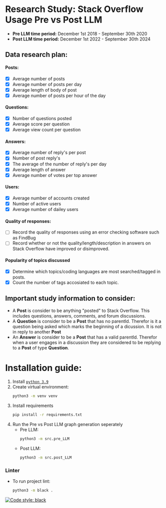 # Research Study: Stack Overflow Usage Pre vs Post LLM
- **Pre LLM time period:** December 1st 2018 - September 30th 2020
- **Post LLM time period:** December 1st 2022 - September 30th 2024

## Data research plan:
#### Posts:
- [X] Average number of posts
- [X] Average number of posts per day
- [X] Average length of body of post
- [X] Average number of posts per hour of the day
#### Questions:
- [X] Number of questions posted
- [X] Average score per question
- [X] Average view count per question
#### Answers:
- [X] Average number of reply's per post
- [X] Number of post reply's
- [X] The average of the number of reply's per day
- [X] Average length of answer
- [X] Average number of votes per top answer
#### Users:
- [X] Average number of accounts created
- [X] Number of active users
- [X] Average number of dailey users
#### Quality of responses:
- [ ] Record the quality of responses using an error checking software such as FindBug
- [ ] Record whether or not the quality/length/description in answers on Stack Overflow have improved or disimproved.
#### Popularity of topics discussed
- [X] Determine which topics/coding languages are most searched/tagged in posts.
- [X] Count the number of tags accosiated to each topic.

## Important study information to consider:
- A **Post** is consider to be anything "posted" to Stack Overflow. This includes questions, answers, comments, and forum discussions.
- A **Question** is consider to be a **Post** that has no parentId. Therefor is it a question being asked which marks the beginning of a dicussion. It is not in reply to another **Post**
- An **Answer** is consider to be a **Post** that has a valid parentId. Therefor when a user engages in a discussion they are considered to be replying to a **Post** of type **Question**.

# Installation guide:
1. Install [`python 3.9`](https://www.python.org/downloads/release/python-3913/)
2. Create virtual environment:
    ```bash
    python3 -m venv venv
    ```
3. Install requirements
    ```bash
    pip install -r requirements.txt
    ```
4. Run the Pre vs Post LLM graph generation seperately
    - Pre LLM:
        ```bash
        python3 -m src.pre_LLM
        ```
    - Post LLM:
        ```bash
        python3 -m src.post_LLM
        ```

### Linter 
- To run project lint:
    ```bash
    python3 -m black .
    ```
[![Code style: black](https://img.shields.io/badge/code%20style-black-000000.svg)](https://github.com/psf/black)